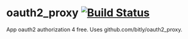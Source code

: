 # oauth2\_proxy [![Build Status](https://drone.jonnrb.com/api/badges/jon/docker_oauth2_proxy/status.svg?branch=master)](https://drone.jonnrb.com/jon/docker_oauth2_proxy)

App oauth2 authorization 4 free. Uses github.com/bitly/oauth2\_proxy.

